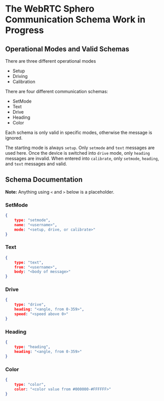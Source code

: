 # The WebRTC Sphero Communication Schema **Work in Progress**

## Operational Modes and Valid Schemas

There are three different operational modes
* Setup
* Driving
* Calibration

There are four different communication schemas:
* SetMode
* Text
* Drive
* Heading
* Color

Each schema is only valid in specific modes, otherwise the message is ignored.

The starting mode is always `setup`. Only `setmode` and `text` messages are used here.
Once the device is switched into `drive` mode, only `heading` messages are invalid.
When entered into `calibrate`, only `setmode`, `heading`, and `text` messages and valid.

## Schema Documentation
**Note:** Anything using `<` and `>` below is a placeholder.
### SetMode
```JSON
{
	type: "setmode",
	name: "<username>",
	mode: "<setup, drive, or calibrate>"
}
```

### Text

```JSON
{
	type: "text",
	from: "<username>",
	body: "<body of message>"
}
```

### Drive
```JSON
{
	type: "drive",
	heading: "<angle, from 0-359>",
	speed: "<speed above 0>"
}
```

### Heading
```JSON
{
	type: "heading",
	heading: "<angle, from 0-359>"
}
```

### Color
```JSON
{
	type: "color",
	color: "<color value from #000000-#FFFFFF>"
}
